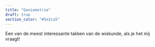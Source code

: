 ```yaml
---
title: "Goniometrie"
draft: true
section_color: "#5e2ca5"
---
```

Een van de meest interessante takken van de wiskunde, als je het mij vraagt!
